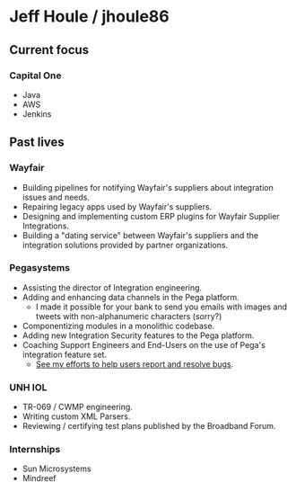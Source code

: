 # Jeff Houle / jhoule86

## Current focus

### Capital One
 - Java
 - AWS
 - Jenkins

## Past lives

### Wayfair
- Building pipelines for notifying Wayfair's suppliers about integration issues and needs.
- Repairing legacy apps used by Wayfair's suppliers.
- Designing and implementing custom ERP plugins for Wayfair Supplier Integrations.
- Building a "dating service" between Wayfair's suppliers and the integration solutions provided by partner organizations.

### Pegasystems
- Assisting the director of Integration engineering.
- Adding and enhancing data channels in the Pega platform.
  - I made it possible for your bank to send you emails with images and tweets with non-alphanumeric characters (sorry?)
- Componentizing modules in a monolithic codebase.
- Adding new Integration Security features to the Pega platform.
- Coaching Support Engineers and End-Users on the use of Pega's integration feature set.
  - [See my efforts to help users report and resolve bugs](https://www.google.com/search?q=pega+houlj).

### UNH IOL
- TR-069 / CWMP engineering.
- Writing custom XML Parsers.
- Reviewing / certifying test plans published by the Broadband Forum.

### Internships
  - Sun Microsystems
  - Mindreef
